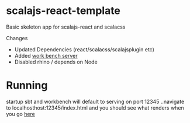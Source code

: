 scalajs-react-template
======================

Basic skeleton app for scalajs-react and scalacss


Changes
* Updated Dependencies (react/scalacss/scalajsplugin etc)
* Added [work bench server](https://github.com/lihaoyi/workbench)
* Disabled rhino / depends on Node

Running
=======
startup sbt and workbench will default to serving on port 12345 ..navigate to 
 localhosthost:12345/index.html and you should see what renders when you go [here](http://chandu0101.github.io/scalajs-react-template/)
